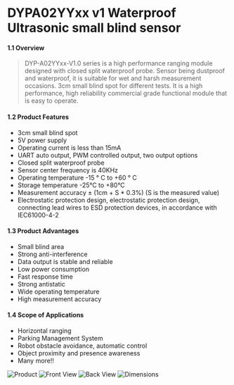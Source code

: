 # DYPA02YYxx v1 Waterproof Ultrasonic small blind sensor
<!--| website name | link |
| ------ | ------ |
| [Ebay.com](https://www.ebay.com/itm/253978673298) | https://www.ebay.com/itm/253978673298|-->

#### 1.1 Overview

> DYP-A02YYxx-V1.0 series is a high performance ranging module designed with closed split waterproof  probe. Sensor being dustproof and waterproof, it is suitable for wet and harsh  measurement occasions. 3cm small blind spot for different tests. It is a high performance, high reliability commercial grade functional module that is easy to operate.

#### 1.2 Product Features

*  3cm small blind spot
*  5V power supply
*  Operating current is less than 15mA
*  UART auto output, PWM controlled output, two output options
*  Closed split waterproof probe
*  Sensor center frequency is 40KHz
*  Operating temperature -15 ° C to +60 ° C 
*  Storage temperature -25°C to +80°C
*  Measurement accuracy ± (1cm + S * 0.3%) (S is the measured value)
*  Electrostatic protection design, electrostatic protection design, connecting lead wires to ESD protection devices, in accordance with IEC61000-4-2

#### 1.3 Product Advantages

* Small blind area 
* Strong anti-interference 
* Data output is stable and reliable 
* Low power consumption 
* Fast response time 
* Strong antistatic 
* Wide operating temperature 
* High measurement accuracy
 
#### 1.4 Scope of Applications

* Horizontal ranging 
* Parking Management System 
* Robot obstacle avoidance, automatic control 
* Object proximity and presence awareness
* Many more!!


<!--# Bought from

| Item | website name | link |
| ------ | ------ | ------ |
| DYPA02YYxx v1 (This waterproof sensor)| [Ebay.com](https://www.ebay.com/itm/253978673298) | https://www.ebay.com/itm/253978673298|
| Cheaper water resistant sensor| [Ebay.com](https://www.ebay.com/itm/254058015473) | https://www.ebay.com/itm/254113850508|-->


![Product](https://raw.githubusercontent.com/ritesht93/waterproof_small_blind_ultrasonic_sensor_DYP-A02YYxx_v1.0/master/photos/tilt_view.jpg)
![Front View](https://raw.githubusercontent.com/ritesht93/waterproof_small_blind_ultrasonic_sensor_DYP-A02YYxx_v1.0/master/photos/front.jpg)
![Back View](https://raw.githubusercontent.com/ritesht93/waterproof_small_blind_ultrasonic_sensor_DYP-A02YYxx_v1.0/master/photos/back.jpg)
![Dimensions](https://raw.githubusercontent.com/ritesht93/waterproof_small_blind_ultrasonic_sensor_DYP-A02YYxx_v1.0/master/photos/dimensions.jpg)
